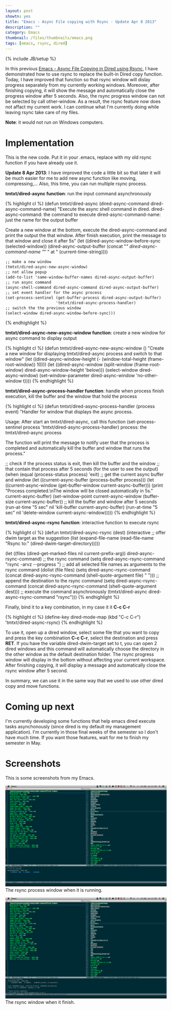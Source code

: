 ```yaml
---
layout: post
showtn: yes
title: "Emacs - Async File copying with Rsync - Update Apr 8 2013"
description: ""
category: Emacs
thumbnail: /files/thumbnails/emacs.png
tags: [emacs, rsync, dired]
---
```

{% include JB/setup %}

In this previous
[Emacs - Async File Copying in Dired using Rsync](/2013/04/02/emacs-async-file-copying-in-dired-using-rsync/),
I have demonstrated how to use rsync to replace the built-in Dired copy
function. Today, I have improved that function so that rsync window will dislay
progress separately from my currently working windows. Moreover, after finishing
copying, it will show the message and automatically close the progress window
after 5 seconds. Also, the rsync progress window can not be selected by call
other-window. As a result, the rsync feature now does not affact my current
work. I can continue what I'm currently doing while leaving rsync take care of my
files.

**Note**: it would not run on Windows computers.

# Implementation

This is the new code. Put it in your .emacs, replace with my old rsync function
if you have already use it.

**Update 8 Apr 2013**: I have improved the code a little bit so that later it
will be much easier for me to add new async function like moving,
compressing,... Also, this time, you can run multiple rsync process.

<!-- more -->

**tmtxt/dired-async function**: run the input command asynchronously

{% highlight cl %}
(defun tmtxt/dired-async (dired-async-command dired-async-command-name)
  "Execute the async shell command in dired.
dired-async-command: the command to execute
dired-async-command-name: just the name for the output buffer

Create a new window at the bottom, execute the dired-async-command and print
the output the that window. After finish execution, print the message to that
window and close it after 5s"
  (let ((dired-async-window-before-sync (selected-window))
		(dired-async-output-buffer
		 (concat "*" dired-async-command-name "*" " at " (current-time-string))))

	;; make a new window
	(tmtxt/dired-async-new-async-window)
	;; not allow popup
	(add-to-list 'same-window-buffer-names dired-async-output-buffer)
	;; run async command
	(async-shell-command dired-async-command dired-async-output-buffer)
	;; set event handler for the async process
	(set-process-sentinel (get-buffer-process dired-async-output-buffer)
						  'tmtxt/dired-async-process-handler)
	;; switch the the previous window
	(select-window dired-async-window-before-sync)))
{% endhighlight %}

**tmtxt/dired-async-new-async-window function**: create a new window for async
command to display output

{% highlight cl %}
(defun tmtxt/dired-async-new-async-window ()
  "Create a new window for displaying tmtxt/dired-async process and switch to that window"
  (let ((dired-async-window-height (- (window-total-height (frame-root-window)) 10)))
	(let ((dired-async-window
		   (split-window (frame-root-window) dired-async-window-height 'below)))
	  (select-window dired-async-window)
	  (set-window-parameter dired-async-window 'no-other-window t))))
{% endhighlight %}

**tmtxt/dired-async-process-handler function**: handle when process finish
execution, kill the buffer and the window that hold the process

{% highlight cl %}
(defun tmtxt/dired-async-process-handler (process event)
  "Handler for window that displays the async process.

Usage: After start an tmtxt/dired-async, call this function
 (set-process-sentinel process 'tmtxt/dired-async-process-handler)
process: the tmtxt/dired-async process

The function will print the message to notify user that the process is
completed and automatically kill the buffer and window that runs the
process."

  ;; check if the process status is exit, then kill the buffer and the window
  ;; that contain that process after 5 seconds (for the user to see the output)
  (when (equal (process-status process) 'exit)
	;; get the current async buffer and window
	(let ((current-async-buffer (process-buffer process)))
	  (let ((current-async-window (get-buffer-window current-async-buffer)))
		(print "Process completed.\nThe window will be closed automatically in 5s."
			   current-async-buffer)
		(set-window-point current-async-window
						  (buffer-size current-async-buffer))
		;; kill the buffer and window after 5 seconds
		(run-at-time "5 sec" nil 'kill-buffer current-async-buffer)
		(run-at-time "5 sec" nil 'delete-window current-async-window)))))
{% endhighlight %}

**tmtxt/dired-async-rsync function**: interactive function to execute rsync

{% highlight cl %}
(defun tmtxt/dired-async-rsync (dest)
  (interactive
   ;; offer dwim target as the suggestion
   (list (expand-file-name (read-file-name "Rsync to:" (dired-dwim-target-directory)))))

  (let ((files (dired-get-marked-files nil current-prefix-arg))
		dired-async-rsync-command)
	;; the rsync command
	(setq dired-async-rsync-command "rsync -arvz --progress ")
	;; add all selected file names as arguments to the rsync command
	(dolist (file files)
	  (setq dired-async-rsync-command
			(concat dired-async-rsync-command (shell-quote-argument file) " ")))
	;; append the destination to the rsync command
	(setq dired-async-rsync-command
		  (concat dired-async-rsync-command (shell-quote-argument dest)))
	;; execute the command asynchronously
	(tmtxt/dired-async dired-async-rsync-command "rsync")))
{% endhighlight %}

Finally, bind it to a key combination, in my case it it **C-c C-r**

{% highlight cl %}
(define-key dired-mode-map (kbd "C-c C-r") 'tmtxt/dired-async-rsync)
{% endhighlight %}

To use it, open up a dired window, select some file that you want to copy and
press the key combination **C-c C-r**, select the destination and press **RET**.
If you have the variable dired-dwim-target set to t, you can open 2
dired windows and this command will automatically choose the directory in the
other window as the default destination folder. The rsync progress window will
display in the bottom without affecting your current workspace. After finishing
copying, it will display a message and automatically close the rsync window
after 5 second.

In summary, we can use it in the same way that we used to use other dired copy
and move functions.

# Coming up next

I'm currently developing some functions that help emacs dired execute tasks
asynchonously (since dired is my default my management application). I'm
currently in those final weeks of the semester so I don't have much time. If you
want those features, wait for me to finish my semester in May.

# Screenshots

This is some screenshots from my Emacs.

![Rsync progress](/files/2013-04-06-emacs-async-file-copying-with-rsync-update-show-progress-and-auto-hide-after-finish/progress.png)  
The rsync process window when it is running.

![Rsync finish](/files/2013-04-06-emacs-async-file-copying-with-rsync-update-show-progress-and-auto-hide-after-finish/finish.png)  
The rsync window when it finish.
